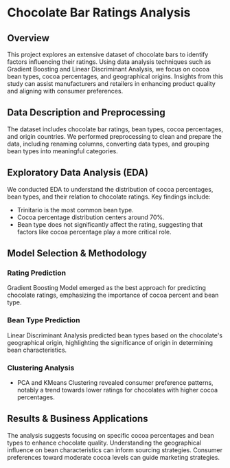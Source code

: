 # Chocolate Bar Ratings Analysis
## Overview
This project explores an extensive dataset of chocolate bars to identify factors influencing their ratings. Using data analysis techniques such as Gradient Boosting and Linear Discriminant Analysis, we focus on cocoa bean types, cocoa percentages, and geographical origins. Insights from this study can assist manufacturers and retailers in enhancing product quality and aligning with consumer preferences.

## Data Description and Preprocessing
The dataset includes chocolate bar ratings, bean types, cocoa percentages, and origin countries. We performed preprocessing to clean and prepare the data, including renaming columns, converting data types, and grouping bean types into meaningful categories.

## Exploratory Data Analysis (EDA)
We conducted EDA to understand the distribution of cocoa percentages, bean types, and their relation to chocolate ratings. Key findings include:

- Trinitario is the most common bean type.
- Cocoa percentage distribution centers around 70%.
- Bean type does not significantly affect the rating, suggesting that factors like cocoa percentage play a more critical role.
## Model Selection & Methodology
### Rating Prediction
Gradient Boosting Model emerged as the best approach for predicting chocolate ratings, emphasizing the importance of cocoa percent and bean type.

### Bean Type Prediction
Linear Discriminant Analysis predicted bean types based on the chocolate's geographical origin, highlighting the significance of origin in determining bean characteristics.

### Clustering Analysis
- PCA and KMeans Clustering revealed consumer preference patterns, notably a trend towards lower ratings for chocolates with higher cocoa percentages.
## Results & Business Applications
The analysis suggests focusing on specific cocoa percentages and bean types to enhance chocolate quality. Understanding the geographical influence on bean characteristics can inform sourcing strategies. Consumer preferences toward moderate cocoa levels can guide marketing strategies.
